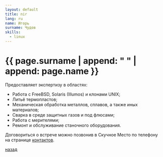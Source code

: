 ```yaml
---
layout: default
title: nir
lang: ru
name: Игорь
surname: Чудов
skills:
  - linux
---
```


# [](#header-1) {{ page.surname | append: " " | append: page.name }}

Предоставляет экспертизу в областях:

* Работа с FreeBSD, Solaris (Illumos) и клонами UNIX;
* Литьё термопластов;
* Механическая обработка металлов, сплавов, а также иных материалов;
* Сварка в среде защитных газов и под флюсами;
* Работа с мерителями;
* Ремонт и обслуживание станочного оборудования.

Договориться о встрече можно позвонив в Скучное Место по телефону на
странице [контактов](/contacts/).

[назад](../experts/)

